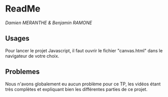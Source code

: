 # ReadMe
*Damien MERANTHE & Benjamin RAMONE*

## Usages

Pour lancer le projet Javascript, il faut ouvrir le fichier "canvas.html" dans le navigateur de votre choix.

## Problemes

Nous n'avons globalement eu aucun problème pour ce TP, les vidéos étant très complètes et expliquant bien les différentes parties de ce projet.


